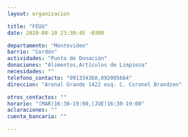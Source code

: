 ```yaml
---
layout: organizacion

title: "FEUU"
date: 2020-08-10 23:30:45 -0300

departamento: "Montevideo"
barrio: "Cordón"
actividades: "Punto de Donación"
donaciones: "Alimentos,Artículos de Limpieza"
necesidades: ""
telefono_contacto: "091334368,092005664"
direccion: "Arenal Grande 1422 esq. C. Coronel Brandzen"

otros_contactos: ""
horario: "(MAR)16:30-19:00,(JUE)16:30-19:00"
aclaraciones: ""
cuenta_bancaria: ""

---
```

